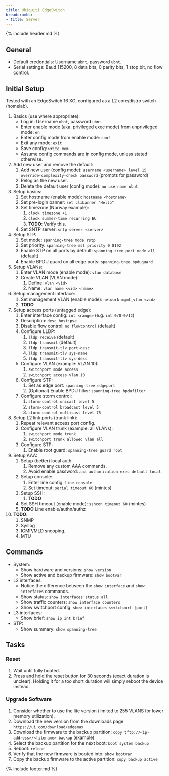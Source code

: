 ```yaml
---
title: Ubiquiti EdgeSwitch
breadcrumbs:
- title: Server
---
```

{% include header.md %}

## General

- Default credentials: Username `ubnt`, password `ubnt`.
- Serial settings: Baud 115200, 8 data bits, 0 parity bits, 1 stop bit, no flow control.

## Initial Setup

Tested with an EdgeSwitch 16 XG, configured as a L2 core/distro switch (homelab).

1. Basics (use where appropriate):
    - Log in: Username `ubnt`, password `ubnt`.
    - Enter enable mode (aka. privileged exec mode) from unprivileged mode: `en`
    - Enter config mode from enable mode: `conf`
    - Exit any mode: `exit`
    - Save config: `write mem`
    - Assume config commands are in config mode, unless stated otherwise.
1. Add new user and remove the default:
    1. Add new user (config mode): `username <username> level 15 override-complexity-check password` (prompts for password)
    1. Relog as the new user.
    1. Delete the default user (config mode): `no username ubnt`
1. Setup basics:
    1. Set hostname (enable mode): `hostname <hostname>`
    1. Set pre-login banner: `set clibanner "Hello"`
    1. Set timezone (Norway example):
        1. `clock timezone +1`
        1. `clock summer-time recurring EU`
        1. **TODO**: Verify this.
    1. Set SNTP server: `sntp server <server>`
1. Setup STP:
    1. Set mode: `spanning-tree mode rstp`
    1. Set priority: `spanning-tree mst priority 0 8192`
    1. Enable STP on all ports by default: `spanning-tree port mode all` (default)
    1. Enable BPDU guard on all edge ports: `spanning-tree bpduguard`
1. Setup VLANs:
    1. Enter VLAN mode (enable mode): `vlan database`
    1. Create VLAN (VLAN mode):
        1. Define: `vlan <vid>`
        1. Name: `vlan name <vid> <name>`
1. Setup management interface:
    1. Set management VLAN (enable mode): `network mgmt_vlan <vid>`
    1. **TODO**
1. Setup access ports (untagged edge):
    1. Enter interface config: `int <range>` (e.g. `int 0/8-0/12`)
    1. Description: `desc host:pve`
    1. Disable flow control: `no flowcontrol` (default)
    1. Configure LLDP:
        1. `lldp receive` (default)
        1. `lldp transmit` (default)
        1. `lldp transmit-tlv port-desc`
        1. `lldp transmit-tlv sys-name`
        1. `lldp transmit-tlv sys-desc`
    1. Configure VLAN (example: VLAN 10):
        1. `switchport mode access`
        1. `switchport access vlan 10`
    1. Configure STP:
        1. Set as edge port: `spanning-tree edgeport`
        1. (Optional) Enable BPDU filter: `spanning-tree bpdufilter`
    1. Configure storm control:
        1. `storm-control unicast level 5`
        1. `storm-control broadcast level 5`
        1. `storm-control multicast level 75`
1. Setup L2 link ports (trunk link):
    1. Repeat relevant access port config.
    1. Configure VLAN trunk (example: all VLANs):
        1. `switchport mode trunk`
        1. `switchport trunk allowed vlan all`
    1. Configure STP:
        1. Enable root guard: `spanning-tree guard root`
1. Setup AAA:
    1. Setup (better) local auth:
        1. Remove any custom AAA commands.
        1. Avoid enable password: `aaa authorization exec default local`
    1. Setup console:
        1. Enter line config: `line console`
        1. Set timeout: `serial timeout 60` (mintes)
    1. Setup SSH:
        1. **TODO**
    1. Set SSH timeout (enable mode): `sshcon timeout 60` (mintes)
    1. **TODO** Line enable/authn/authz
1. **TODO**:
    1. SNMP
    1. Syslog
    1. IGMP/MLD snooping.
    1. MTU

## Commands

- System:
    - Show hardware and versions: `show version`
    - Show active and backup firmware: `show bootvar`
- L2 interfaces:
    - Notice the difference between the `show interface` and `show interfaces` commands.
    - Show status: `show interfaces status all`
    - Show traffic counters: `show interface counters`
    - Show switchport config: `show interfaces switchport [port]`
- L3 interfaces:
    - Show brief: `show ip int brief`
- STP:
    - Show summary: `show spanning-tree`

## Tasks

### Reset

1. Wait until fully booted.
1. Press and hold the reset button for 30 seconds (exact duration is unclear). Holding it for a too short duration will simply reboot the device instead.

### Upgrade Software

1. Consider whether to use the lite version (limited to 255 VLANS for lower memory utilization).
1. Download the new version from the downloads page: `https://ui.com/download/edgemax`
1. Download the firmware to the backup partition: `copy tftp://<ip-address>/<filename> backup` (example)
1. Select the backup partition for the next boot: `boot system backup`
1. Reboot: `reload`
1. Verify that the new firmware is booted into: `show bootvar`
1. Copy the backup firmware to the active partition: `copy backup active`

{% include footer.md %}
